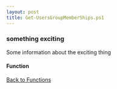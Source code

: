 ```yaml
---
layout: post
title: Get-UsersGroupMemberShips.ps1
---
```


### something exciting

Some information about the exciting thing

#### Function

<script src="https://gist-it.appspot.com/github.com/BanterBoy/scripts-blog/blob/master/PowerShell/functions/activeDirectory/Get-UsersGroupMemberShips.ps1" crossorigin="anonymous"></script>

<a href="/menu/_pages/functions.html">Back to Functions</a>
